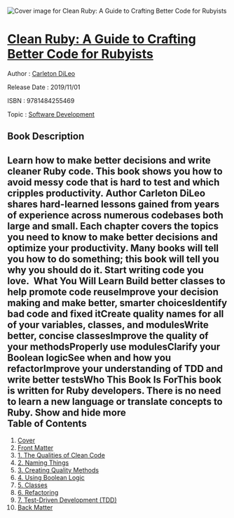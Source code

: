 ![Cover image for Clean Ruby: A Guide to Crafting Better Code for Rubyists](https://imgdetail.ebookreading.net/cover/cover/20200215/EB9781484255469.jpg)

[Clean Ruby: A Guide to Crafting Better Code for Rubyists](https://ebookreading.net/view/book/Clean+Ruby%3A+A+Guide+to+Crafting+Better+Code+for+Rubyists-EB9781484255469_1.html "Clean Ruby: A Guide to Crafting Better Code for Rubyists")
====================================================================================================================

Author : [Carleton DiLeo](https://ebookreading.net/search/author/Carleton+DiLeo)

Release Date : 2019/11/01

ISBN : 9781484255469

Topic : [Software Development](https://ebookreading.net/search/category/software-development)

Book Description
-----------------

 Learn how to make better decisions and write cleaner Ruby code. This book shows you how to avoid messy code that is hard to test and which cripples productivity. Author Carleton DiLeo shares hard-learned lessons gained from years of experience across numerous codebases both large and small. Each chapter covers the topics you need to know to make better decisions and optimize your productivity. Many books will tell you how to do something; this book will tell you why you should do it. Start writing code you love. 
What You Will Learn
Build better classes to help      promote code reuseImprove your decision making      and make better, smarter choicesIdentify bad code and fixed itCreate quality names for all of      your variables, classes, and modulesWrite better, concise classesImprove the quality of your      methodsProperly use modulesClarify your Boolean logicSee when and how you refactorImprove your understanding of TDD and write better testsWho This Book Is ForThis book is written for Ruby developers. There is no need to learn a new language or translate concepts to Ruby.        Show and hide more                
Table of Contents
-----------------

1. [Cover](https://ebookreading.net/view/book/Clean+Ruby%3A+A+Guide+to+Crafting+Better+Code+for+Rubyists-EB9781484255469_1.html)
1. [Front Matter](https://ebookreading.net/view/book/Clean+Ruby%3A+A+Guide+to+Crafting+Better+Code+for+Rubyists-EB9781484255469_2.html)
1. [1. The Qualities of Clean Code](https://ebookreading.net/view/book/Clean+Ruby%3A+A+Guide+to+Crafting+Better+Code+for+Rubyists-EB9781484255469_3.html)
1. [2. Naming Things](https://ebookreading.net/view/book/Clean+Ruby%3A+A+Guide+to+Crafting+Better+Code+for+Rubyists-EB9781484255469_4.html)
1. [3. Creating Quality Methods](https://ebookreading.net/view/book/Clean+Ruby%3A+A+Guide+to+Crafting+Better+Code+for+Rubyists-EB9781484255469_5.html)
1. [4. Using Boolean Logic](https://ebookreading.net/view/book/Clean+Ruby%3A+A+Guide+to+Crafting+Better+Code+for+Rubyists-EB9781484255469_6.html)
1. [5. Classes](https://ebookreading.net/view/book/Clean+Ruby%3A+A+Guide+to+Crafting+Better+Code+for+Rubyists-EB9781484255469_7.html)
1. [6. Refactoring](https://ebookreading.net/view/book/Clean+Ruby%3A+A+Guide+to+Crafting+Better+Code+for+Rubyists-EB9781484255469_8.html)
1. [7. Test-Driven Development (TDD)](https://ebookreading.net/view/book/Clean+Ruby%3A+A+Guide+to+Crafting+Better+Code+for+Rubyists-EB9781484255469_9.html)
1. [Back Matter](https://ebookreading.net/view/book/Clean+Ruby%3A+A+Guide+to+Crafting+Better+Code+for+Rubyists-EB9781484255469_10.html)
